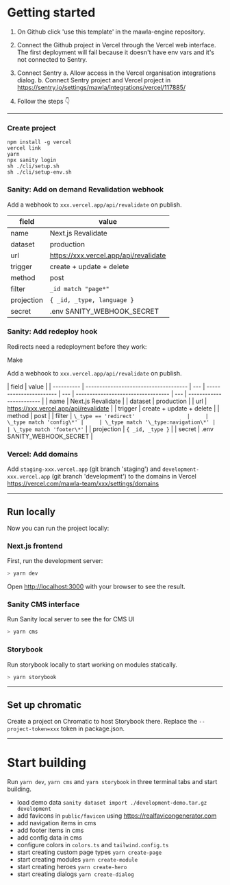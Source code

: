 # Getting started

1. On Github click 'use this template' in the mawla-engine repository.
2. Connect the Github project in Vercel through the Vercel web interface. The first deployment will fail because it doesn't have env vars and it's not connected to Sentry.
3. Connect Sentry
   a. Allow access in the Vercel organisation integrations dialog.
   b. Connect Sentry project and Vercel project in https://sentry.io/settings/mawla/integrations/vercel/117885/

4. Follow the steps 👇

---

### Create project

```
npm install -g vercel
vercel link
yarn
npx sanity login
sh ./cli/setup.sh
sh ./cli/setup-env.sh
```

### Sanity: Add on demand Revalidation webhook

Add a webhook to `xxx.vercel.app/api/revalidate` on publish.

| field      | value                                 |
| ---------- | ------------------------------------- |
| name       | Next.js Revalidate                    |
| dataset    | production                            |
| url        | https://xxx.vercel.app/api/revalidate |
| trigger    | create + update + delete              |
| method     | post                                  |
| filter     | `_id match "page*"`                   |
| projection | `{ _id, _type, language }`            |
| secret     | .env SANITY_WEBHOOK_SECRET            |

### Sanity: Add redeploy hook

Redirects need a redeployment before they work:

Make

Add a webhook to `xxx.vercel.app/api/revalidate` on publish.

| field      | value                                 |
| ---------- | ------------------------------------- | --- | ----------------------- | --- | ---------------------------------- | --- | ------------------------ |
| name       | Next.js Revalidate                    |
| dataset    | production                            |
| url        | https://xxx.vercel.app/api/revalidate |
| trigger    | create + update + delete              |
| method     | post                                  |
| filter     | `\_type == 'redirect'                 |     | \_type match 'config\*' |     | \_type match '\_type:navigation\*' |     | \_type match 'footer\*'` |
| projection | `{ _id, _type }`                      |
| secret     | .env SANITY_WEBHOOK_SECRET            |

### Vercel: Add domains

Add `staging-xxx.vercel.app` (git branch 'staging') and `development-xxx.vercel.app` (git branch 'development') to the domains in Vercel https://vercel.com/mawla-team/xxx/settings/domains

---

## Run locally

Now you can run the project locally:

### Next.js frontend

First, run the development server:

```bash
> yarn dev
```

Open [http://localhost:3000](http://localhost:3000) with your browser to see the result.

### Sanity CMS interface

Run Sanity local server to see the for CMS UI

```bash
> yarn cms
```

### Storybook

Run storybook locally to start working on modules statically.

```bash
> yarn storybook
```

---

## Set up chromatic

Create a project on Chromatic to host Storybook there. Replace the `--project-token=xxx` token in package.json.

---

# Start building

Run `yarn dev`, `yarn cms` and `yarn storybook` in three terminal tabs and start building.

- load demo data `sanity dataset import ./development-demo.tar.gz development`
- add favicons in `public/favicon` using https://realfavicongenerator.com
- add navigation items in cms
- add footer items in cms
- add config data in cms
- configure colors in `colors.ts` and `tailwind.config.ts`
- start creating custom page types `yarn create-page`
- start creating modules `yarn create-module`
- start creating heroes `yarn create-hero`
- start creating dialogs `yarn create-dialog`
